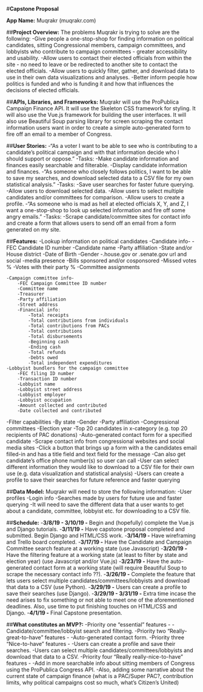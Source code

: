 #**Capstone Proposal**

**App Name:** Muqrakr (muqrakr.com)

##**Project Overview:**
The problems Muqrakr is trying to solve are the following:
-Give people a one-stop-shop for finding information on political candidates, sitting Congressional members, campaign committees, and lobbyists who contribute to campaign committees - greater accessibility and usability.
-Allow users to contact their elected officials from within the site - no need to leave or be redirected to another site to contact the elected officials.
-Allow users to quickly filter, gather, and download data to use in their own data visualizations and analyses.
-Better inform people how politics is funded and who is funding it and how that influences the decisions of elected officials.

##**APIs, Libraries, and Frameworks:**
Muqrakr will use the ProPublica Campaign Finance API. It will use the Skeleton CSS framework for styling. It will also use the Vue.js framework for building the user interfaces. It will also use Beautiful Soup parsing library for screen scraping the contact information users want in order to create a simple auto-generated form to fire off an email to a member of Congress.

##**User Stories:**
-“As a voter I want to be able to see who is contributing to a candidate’s political campaign and with that information decide who I should support or oppose.”
	-Tasks:
		-Make candidate information and finances easily searchable and filterable.
		-Display candidate information and finances.
-“As someone who closely follows politics, I want to be able to save my searches, and download selected data to a CSV file for my own statistical analysis.”
	-Tasks:
		-Save user searches for faster future querying.
		-Allow users to download selected data.
		-Allow users to select multiple candidates and/or committees for comparison.
		-Allow users to create a profile.
-“As someone who is mad as hell at elected officials X, Y, and Z, I want a one-stop-shop to look up selected information and fire off some angry emails.”
	-Tasks:
		-Scrape candidate/committee sites for contact info and create a form that allows users to send off an email from a form generated on my site.

##**Features:**
-Lookup information on political candidates
	-Candidate info-
		-FEC Candidate ID number
		-Candidate name
		-Party affiliation
		-State and/or House district
		-Date of Birth
		-Gender
		-.house.gov or .senate.gov url and social -media presence
		-Bills sponsored and/or cosponsored
		-Missed votes %
		-Votes with their party %
		-Committee assignments

	-Campaign committee info-
		-FEC Campaign Committee ID number
		-Committee name
		-Treasurer
		-Party affiliation
		-Street address
		-Financial info:
			-Total receipts
			-Total contributions from individuals
			-Total contributions from PACs
			-Total contributions
			-Total disbursements
			-Beginning cash
			-Ending cash
			-Total refunds
			-Debts owed
			-Total independent expenditures
	-Lobbyist bundlers for the campaign committee
		-FEC filing ID number
		-Transaction ID number
		-Lobbyist name
		-Lobbyist street address
		-Lobbyist employer
		-Lobbyist occupation
		-Amount collected and contributed
		-Date collected and contributed

-Filter capabilities
	-By state
	-Gender
	-Party affiliation
	-Congressional committees
	-Election year
	-Top 20 candidates in x-category (e.g. top 20 recipients of PAC donations)
-Auto-generated contact form for a specified candidate
	-Scrape contact info from congressional websites and social media sites
	-Click a button that brings up a form with a the candidates email filled-in and has a title field and text field for the message
	-Can also get candidate’s office phone number(s) so user can call
-User can select different information they would like to download to a CSV file for their own use (e.g. data visualization and statistical analysis)
-Users can create a profile to save their searches for future reference and faster querying

##**Data Model:**
Muqrakr will need to store the following information:
-User profiles
	-Login info
-Searches made by users for future use and faster querying
-It will need to save the different data that a user wants to get about a candidate, committee, lobbyist etc. for downloading to a CSV file.

##**Schedule:**
-**3/8/19 - 3/10/19 -** Begin and (hopefully) complete the Vue.js and Django tutorials.
-**3/11/19 -** Have capstone proposal completed and submitted. Begin Django and HTML/CSS work.
-**3/14/19 -** Have wireframing and Trello board completed.
-**3/17/19 -**  Have the Candidate and Campaign Committee search feature at a working state (use Javascript)
-**3/20/19 -** Have the filtering feature at a working state (at least to filter by state and election year) (use Javascript and/or Vue.js)
-**3/23/19 -** Have the auto-generated contact form at a working state (will require Beautiful Soup to scrape the necessary contact info ??).
-**3/26/19 -** Complete the feature that lets users select multiple candidates/committees/lobbyists and download that data to a CSV (use Python).
-**3/29/19 -** Users can create a profile to save their searches (use Django).
-**3/29/19 - 3/31/19 -** Extra time incase the need arises to fix something or not able to meet one of the aforementioned deadlines. Also, use time to put finishing touches on HTML/CSS and Django.
-**4/1/19 -** Final Capstone presentation.

##**What constitutes an MVP?:**
-Priority one “essential” features - 
	-Candidate/committee/lobbyist search and filtering.
-Priority two “Really-great-to-have” features - 
	-Auto-generated contact form.
-Priority three “Nice-to-have” features - 
	-Users can create a profile and save their searches. 
	-Users can select multiple candidates/committees/lobbyists and download that data to a CSV.
-Priority four “Really really-nice-to-have” features - 
	-Add in more searchable info about sitting members of Congress using the ProPublica Congress API. 
	-Also, adding some narrative about the current state of campaign finance (what is a PAC/Super PAC?, contribution limits, why political campaigns cost so much, what’s Citizen’s United)
